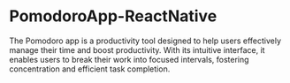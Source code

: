 # PomodoroApp-ReactNative
The Pomodoro app is a productivity tool designed to help users effectively manage their time and boost productivity. With its intuitive interface, it enables users to break their work into focused intervals, fostering concentration and efficient task completion.
